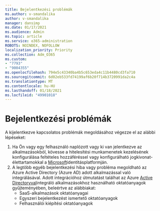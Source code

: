 ```yaml
---
title: Bejelentkezési problémák
ms.author: v-smandalika
author: v-smandalika
manager: dansimp
ms.date: 01/17/2021
ms.audience: Admin
ms.topic: article
ms.service: o365-administration
ROBOTS: NOINDEX, NOFOLLOW
localization_priority: Priority
ms.collection: Adm_O365
ms.custom:
- "7793"
- "9004355"
ms.openlocfilehash: 794e5c43340ba4b5c653eda4c11b4480cd3fa710
ms.sourcegitcommit: 6d02eb533fd74199af6b20f714b3720991da2c4a
ms.translationtype: MT
ms.contentlocale: hu-HU
ms.lasthandoff: 01/18/2021
ms.locfileid: "49901018"
---
```

# <a name="sign-out-issues"></a>Bejelentkezési problémák

A kijelentkezve kapcsolatos problémák megoldásához végezze el az alábbi lépéseket:

1. Ha Ön vagy egy felhasználó naplózott vagy ki van jelentkezve [](https://docs.microsoft.com/azure/active-directory/conditional-access/howto-conditional-access-session-lifetime) az alkalmazásokból, kövesse a hitelesítési munkamenetek kezelésének konfigurálása feltételes hozzáféréssel vagy konfigurálható jogkivonat-élettartamokkal a [Microsoft](https://docs.microsoft.com/azure/active-directory/develop/active-directory-configurable-token-lifetimes)identitásplatformján.
2. A legtöbb egyéb bejelentkezési hiba vagy probléma megoldható az Azure Active Directory (Azure AD) adott alkalmazással való integrálásával. Adott integrációhoz útmutatást találhat az Azure [Active Directoryval](https://docs.microsoft.com/azure/active-directory/saas-apps/tutorial-list)integráló alkalmazásokhoz használható oktatóanyagok gyűjteményében, beleértve az alábbiakat:
    - SaaS-alkalmazások oktatóanyagai
    - Egyszeri bejelentkezést ismertető oktatóanyagok
    - Felhasználói kiépítési oktatóanyagok